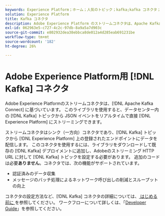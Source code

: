 ```yaml
---
keywords: Experience Platform；ホーム；人気のトピック；kafka;kafka コネクタ；Kafka;
solution: Experience Platform
title: Kafka コネクタ
description: Adobe Experience Platform のストリームコネクタは、Apache Kafka Connect をベースにしています。このライブラリを使用すると、データセンター内の Kafka トピックから JSON イベントをリアルタイムで直接Experience Platformにストリーミングできます。
exl-id: 062963e5-c727-4c2c-97db-8a9a5a7d903c
source-git-commit: e802932dea38ebbca8de012a4d285eab691231be
workflow-type: tm+mt
source-wordcount: '182'
ht-degree: 26%

---
```


# Adobe Experience Platform用 [!DNL Kafka] コネクタ

Adobe Experience Platformのストリームコネクタは、[!DNL Apache Kafka Connect] に基づいています。 このライブラリを使用すると、データセンター内の [!DNL Kafka] トピックから JSON イベントをリアルタイムで直接 [!DNL Experience Platform] にストリーミングできます。

ストリームコネクタはシンク（一方向）コネクタであり、[!DNL Kafka] トピックから [!DNL Experience Platform] 上の登録されたエンドポイントにデータを配信します。 このコネクタを使用するには、ライブラリをダウンロードして既存の [!DNL Kafka] デプロイメントに追加し、Adobeのストリーミング HTTP URL に対して [!DNL Kafka] トピックを設定する必要があります。 追加のコードは必要&#x200B;**ありません**。コネクタでは、次の機能がサポートされています。

- 認証済みのデータ収集
- メッセージのバッチ処理によるネットワーク呼び出しの削減とスループットの向上

コネクタの設定方法など、[!DNL Kafka] コネクタの詳細については、[ はじめる前に ](https://github.com/adobe/experience-platform-streaming-connect) を参照してください。 ワークフローについて詳しくは、「[Developer Guide](https://www.adobe.com/go/kafka-connector-developer-guide)」を参照してください。
